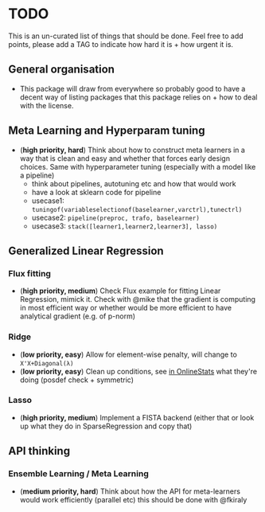 # TODO

This is an un-curated list of things that should be done.
Feel free to add points, please add a TAG to indicate how hard it is + how urgent it is.

## General organisation

* This package will draw from everywhere so probably good to have a decent way of listing packages that this package relies on + how to deal with the license.

## Meta Learning and Hyperparam tuning

* (**high priority, hard**) Think about how to construct meta learners in a way that is clean and easy and whether that forces early design choices. Same with hyperparameter tuning (especially with a model like a pipeline)
  - think about pipelines, autotuning etc and how that would work
  - have a look at sklearn code for pipeline
  - usecase1: `tuningof(variableselectionof(baselearner,varctrl),tunectrl)`
  - usecase2: `pipeline(preproc, trafo, baselearner)`
  - usecase3: `stack([learner1,learner2,learner3], lasso)` 

## Generalized Linear Regression

### Flux fitting

* (**high priority, medium**) Check Flux example for fitting Linear Regression, mimick it. Check with @mike that the gradient is computing in most efficient way or whether would be more efficient to have analytical gradient (e.g. of p-norm)

### Ridge

* (**low priority, easy**) Allow for element-wise penalty, will change to `X'X+Diagonal(λ)`
* (**low priority, easy**) Clean up conditions, see [in OnlineStats](https://github.com/joshday/OnlineStats.jl/blob/master/src/stats/linregbuilder.jl) what they're doing (posdef check + symmetric)

### Lasso

* (**high priority, medium**) Implement a FISTA backend (either that or look up what they do in SparseRegression and copy that)

## API thinking

### Ensemble Learning / Meta Learning

* (**medium priority, hard**) Think about how the API for meta-learners would work efficiently (parallel etc) this should be done with @fkiraly
